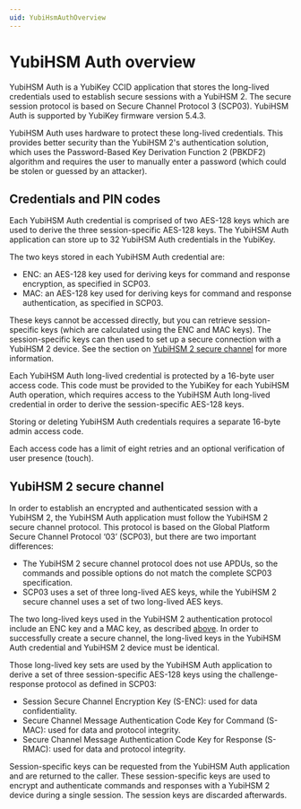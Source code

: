 ```yaml
---
uid: YubiHsmAuthOverview
---
```


<!-- Copyright 2022 Yubico AB

Licensed under the Apache License, Version 2.0 (the "License");
you may not use this file except in compliance with the License.
You may obtain a copy of the License at

    http://www.apache.org/licenses/LICENSE-2.0

Unless required by applicable law or agreed to in writing, software
distributed under the License is distributed on an "AS IS" BASIS,
WITHOUT WARRANTIES OR CONDITIONS OF ANY KIND, either express or implied.
See the License for the specific language governing permissions and
limitations under the License. -->

# YubiHSM Auth overview

YubiHSM Auth is a YubiKey CCID application that stores the long-lived credentials used to establish secure sessions with a YubiHSM 2. The secure session protocol is based on Secure Channel Protocol 3 (SCP03). YubiHSM Auth is supported by YubiKey firmware version 5.4.3.

YubiHSM Auth uses hardware to protect these long-lived credentials. This provides better security than the YubiHSM 2's authentication solution, which uses the Password-Based Key Derivation Function 2 (PBKDF2) algorithm and requires the user to manually enter a password (which could be stolen or guessed by an attacker).

## Credentials and PIN codes

Each YubiHSM Auth credential is comprised of two AES-128 keys which are used to derive the three session-specific AES-128 keys. The YubiHSM Auth application can store up to 32 YubiHSM Auth credentials in the YubiKey.

The two keys stored in each YubiHSM Auth credential are:

- ENC: an AES-128 key used for deriving keys for command and response encryption, as specified in SCP03.
- MAC: an AES-128 key used for deriving keys for command and response authentication, as specified in SCP03.

These keys cannot be accessed directly, but you can retrieve session-specific keys (which are calculated using the ENC and MAC keys). The session-specific keys can then used to set up a secure connection with a YubiHSM 2 device. See the section on [YubiHSM 2 secure channel](#yubihsm-2-secure-channel) for more information.

Each YubiHSM Auth long-lived credential is protected by a 16-byte user access code. This code must be provided to the YubiKey for each YubiHSM Auth operation, which requires access to the YubiHSM Auth long-lived credential in order to derive the session-specific AES-128 keys.

Storing or deleting YubiHSM Auth credentials requires a separate 16-byte admin access code.

Each access code has a limit of eight retries and an optional verification of user presence (touch).

## YubiHSM 2 secure channel

In order to establish an encrypted and authenticated session with a YubiHSM 2, the YubiHSM Auth application must follow the YubiHSM 2 secure channel protocol. This protocol is based on the Global Platform Secure Channel Protocol ‘03’ (SCP03), but there are two important differences:

- The YubiHSM 2 secure channel protocol does not use APDUs, so the commands and possible options do not match the complete SCP03 specification.
- SCP03 uses a set of three long-lived AES keys, while the YubiHSM 2 secure channel uses a set of two long-lived AES keys.

The two long-lived keys used in the YubiHSM 2 authentication protocol include an ENC key and a MAC key, as described [above](#credentials-and-pin-codes). In order to successfully create a secure channel, the long-lived keys in the YubiHSM Auth credential and YubiHSM 2 device must be identical.

Those long-lived key sets are used by the YubiHSM Auth application to derive a set of three session-specific AES-128 keys using the challenge-response protocol as defined in SCP03:

- Session Secure Channel Encryption Key (S-ENC): used for data confidentiality.
- Secure Channel Message Authentication Code Key for Command (S-MAC): used for data and protocol integrity.
- Secure Channel Message Authentication Code Key for Response (S-RMAC): used for data and protocol integrity.

Session-specific keys can be requested from the YubiHSM Auth application and are returned to the caller. These session-specific keys are used to encrypt and authenticate commands and responses with a YubiHSM 2 device during a single session. The session keys are discarded afterwards.